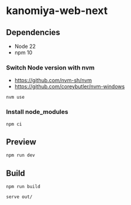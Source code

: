 # kanomiya-web-next

## Dependencies

- Node 22
- npm 10

### Switch Node version with nvm

- <https://github.com/nvm-sh/nvm>
- <https://github.com/coreybutler/nvm-windows>

```shell
nvm use
```

### Install node_modules

```shell
npm ci
```

## Preview

```shell
npm run dev
```

## Build

```shell
npm run build

serve out/
```
